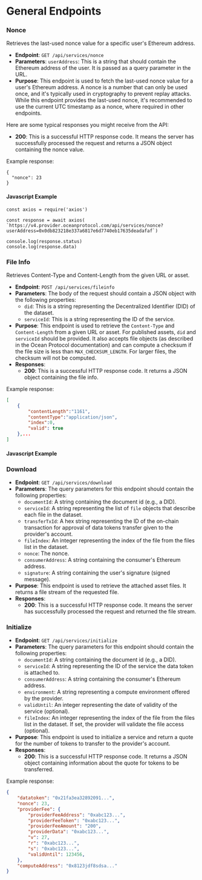 # General Endpoints

### Nonce

Retrieves the last-used nonce value for a specific user's Ethereum address.

* **Endpoint**: `GET /api/services/nonce`
* **Parameters**: `userAddress`: This is a string that should contain the Ethereum address of the user. It is passed as a query parameter in the URL.
* **Purpose**: This endpoint is used to fetch the last-used nonce value for a user's Ethereum address. A nonce is a number that can only be used once, and it's typically used in cryptography to prevent replay attacks. While this endpoint provides the last-used nonce, it's recommended to use the current UTC timestamp as a nonce, where required in other endpoints.

Here are some typical responses you might receive from the API:

* **200**: This is a successful HTTP response code. It means the server has successfully processed the request and returns a JSON object containing the nonce value.&#x20;

Example response:

```
{
  "nonce": 23
}
```

#### Javascript Example

```runkit  nodeVersion="18.x.x"
const axios = require('axios')

const response = await axios( `https://v4.provider.oceanprotocol.com/api/services/nonce?userAddress=0x0db823218e337a6817e6d7740eb17635deadafaf`)
 
console.log(response.status)
console.log(response.data)

```

### File Info

Retrieves Content-Type and Content-Length from the given URL or asset.

* **Endpoint**: `POST /api/services/fileinfo`
* **Parameters**: The body of the request should contain a JSON object with the following properties:
  * `did`: This is a string representing the Decentralized Identifier (DID) of the dataset.
  * `serviceId`: This is a string representing the ID of the service.
* **Purpose**: This endpoint is used to retrieve the `Content-Type` and `Content-Length` from a given URL or asset. For published assets, `did` and `serviceId` should be provided. It also accepts file objects (as described in the Ocean Protocol documentation) and can compute a checksum if the file size is less than `MAX_CHECKSUM_LENGTH`. For larger files, the checksum will not be computed.
* **Responses**:
  * **200**: This is a successful HTTP response code. It returns a JSON object containing the file info.&#x20;

Example response:

```json
[
    {
        "contentLength":"1161",
        "contentType":"application/json",
        "index":0,
        "valid": true
    },...
]
```

#### Javascript Example

### Download

* **Endpoint**: `GET /api/services/download`
* **Parameters**: The query parameters for this endpoint should contain the following properties:
  * `documentId`: A string containing the document id (e.g., a DID).
  * `serviceId`: A string representing the list of `file` objects that describe each file in the dataset.
  * `transferTxId`: A hex string representing the ID of the on-chain transaction for approval of data tokens transfer given to the provider's account.
  * `fileIndex`: An integer representing the index of the file from the files list in the dataset.
  * `nonce`: The nonce.
  * `consumerAddress`: A string containing the consumer's Ethereum address.
  * `signature`: A string containing the user's signature (signed message).
* **Purpose**: This endpoint is used to retrieve the attached asset files. It returns a file stream of the requested file.
* **Responses**:
  * **200**: This is a successful HTTP response code. It means the server has successfully processed the request and returned the file stream.

### Initialize

* **Endpoint**: `GET /api/services/initialize`
* **Parameters**: The query parameters for this endpoint should contain the following properties:
  * `documentId`: A string containing the document id (e.g., a DID).
  * `serviceId`: A string representing the ID of the service the data token is attached to.
  * `consumerAddress`: A string containing the consumer's Ethereum address.
  * `environment`: A string representing a compute environment offered by the provider.
  * `validUntil`: An integer representing the date of validity of the service (optional).
  * `fileIndex`: An integer representing the index of the file from the files list in the dataset. If set, the provider will validate the file access (optional).
* **Purpose**: This endpoint is used to initialize a service and return a quote for the number of tokens to transfer to the provider's account.
* **Responses**:
  * **200**: This is a successful HTTP response code. It returns a JSON object containing information about the quote for tokens to be transferred.

Example response:

```json
{
    "datatoken": "0x21fa3ea32892091...",
    "nonce": 23,
    "providerFee": {
        "providerFeeAddress": "0xabc123...",
        "providerFeeToken": "0xabc123...",
        "providerFeeAmount": "200",
        "providerData": "0xabc123...",
        "v": 27,
        "r": "0xabc123...",
        "s": "0xabc123...",
        "validUntil": 123456,
    },
    "computeAddress": "0x8123jdf8sdsa..."
}
```
